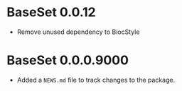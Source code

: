 # BaseSet 0.0.12

* Remove unused dependency to BiocStyle

# BaseSet 0.0.0.9000

* Added a `NEWS.md` file to track changes to the package.
